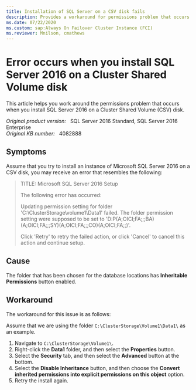 ```yaml
---
title: Installation of SQL Server on a CSV disk fails
description: Provides a workaround for permissions problem that occurs when you install SQL Server 2016 on a CSV disk.
ms.date: 07/22/2020
ms.custom: sap:Always On Failover Cluster Instance (FCI)
ms.reviewer: Mnilson, cmathews
---
```

# Error occurs when you install SQL Server 2016 on a Cluster Shared Volume disk

This article helps you work around the permissions problem that occurs when you install SQL Server 2016 on a Cluster Shared Volume (CSV) disk.

_Original product version:_ &nbsp; SQL Server 2016 Standard, SQL Server 2016 Enterprise  
_Original KB number:_ &nbsp; 4082888

## Symptoms

Assume that you try to install an instance of Microsoft SQL Server 2016 on a CSV disk, you may receive an error that resembles the following:

> TITLE: Microsoft SQL Server 2016 Setup
>
> The following error has occurred:  
>
> Updating permission setting for folder 'C:\ClusterStorage\volume1\Data1\' failed. The folder permission setting were supposed to be set to 'D:P(A;OICI;FA;;;BA)(A;OICI;FA;;;SY)(A;OICI;FA;;;CO)(A;OICI;FA;;)'.
>
> Click 'Retry' to retry the failed action, or click 'Cancel' to cancel this action and continue setup.

## Cause

The folder that has been chosen for the database locations has **Inheritable Permissions** button enabled.

## Workaround

The workaround for this issue is as follows:

Assume that we are using the folder `C:\ClusterStorage\Volume1\Data1\` as an example.

1. Navigate to `C:\ClusterStorage\Volume1\`.
2. Right-click the **Data1** folder, and then select the **Properties** button.
3. Select the **Security** tab, and then select the **Advanced** button at the bottom.
4. Select the **Disable Inheritance** button, and then choose the **Convert inherited permissions into explicit permissions on this object** option.
5. Retry the install again.
